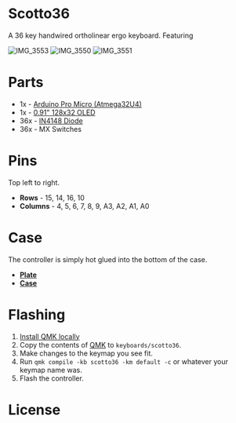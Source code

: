 # Scotto36
A 36 key handwired ortholinear ergo keyboard. Featuring

![IMG_3553](https://user-images.githubusercontent.com/8194147/191559764-12b65543-1ca8-4dc2-a64d-7f86911f9ffd.jpg)
![IMG_3550](https://user-images.githubusercontent.com/8194147/191559971-9f1b0120-8619-4255-9f1e-28dc2444472d.jpg)
![IMG_3551](https://user-images.githubusercontent.com/8194147/191560489-4e630d53-32f9-4454-8af2-f948c1dc0cc4.jpg)

# Parts
- 1x - [Arduino Pro Micro (Atmega32U4)](https://amzn.to/3LwgAUq)
- 1x - [0.91" 128x32 OLED](https://amzn.to/3faLsxX)
- 36x - [IN4148 Diode](https://amzn.to/3DMbQZ5)
- 36x - MX Switches

# Pins
Top left to right.
- **Rows** - 15, 14, 16, 10
- **Columns** - 4, 5, 6, 7, 8, 9, A3, A2, A1, A0

# Case
The controller is simply hot glued into the bottom of the case.
- [**Plate**](Scotto36/Case/Plate.stl)
- [**Case**](Scotto36/Case/Case.stl)

# Flashing
1. [Install QMK locally](https://github.com/qmk/qmk_firmware)
2. Copy the contents of [QMK](Scotto36/QMK) to `keyboards/scotto36`.
3. Make changes to the keymap you see fit.
4. Run `qmk compile -kb scotto36 -km default -c` or whatever your keymap name was.
5. Flash the controller.

# License
